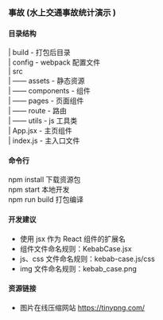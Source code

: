 ### 事故 (水上交通事故统计演示 )

#### 目录结构

| build - 打包后目录  
| config - webpack 配置文件  
| src  
| —— assets - 静态资源  
| —— components - 组件  
| —— pages - 页面组件  
| —— route - 路由  
| —— utils - js 工具类  
| App.jsx - 主页组件  
| index.js - 主入口文件

#### 命令行
npm install 下载资源包  
npm start 本地开发  
npm run build 打包编译

#### 开发建议

-   使用 jsx 作为 React 组件的扩展名
-   组件文件命名规则：KebabCase.jsx
-   js、css 文件命名规则：kebab-case.js/css
-   img 文件命名规则：kebab_case.png

#### 资源链接

-   图片在线压缩网站
    https://tinypng.com/
